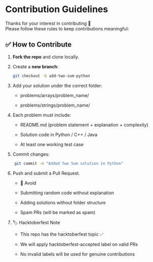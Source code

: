 # Contribution Guidelines

Thanks for your interest in contributing 🎉  
Please follow these rules to keep contributions meaningful:

## ✅ How to Contribute
1. **Fork the repo** and clone locally.
2. Create a **new branch**:  
   ```bash
   git checkout -b add-two-sum-python
   ```
3. Add your solution under the correct folder:

    - problems/arrays/problem_name/

    - problems/strings/problem_name/

4. Each problem must include:

    - README.md (problem statement + explanation + complexity)

    - Solution code in Python / C++ / Java

    - At least one working test case

5. Commit changes:
```bash
    git commit -m "Added Two Sum solution in Python"
```
6. Push and submit a Pull Request.

    - 🚫 Avoid

    - Submitting random code without explanation

    - Adding solutions without folder structure

    - Spam PRs (will be marked as spam)

7. 🏷️ Hacktoberfest Note

    - This repo has the hacktoberfest topic ✅

    - We will apply hacktoberfest-accepted label on valid PRs

    - No invalid labels will be used for genuine contributions